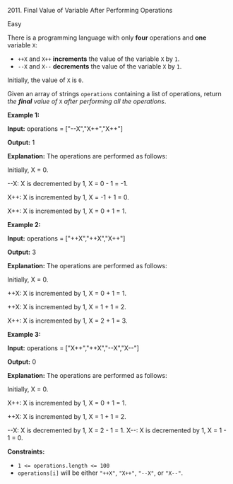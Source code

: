 2011\. Final Value of Variable After Performing Operations

Easy

There is a programming language with only **four** operations and **one** variable `X`:

*   `++X` and `X++` **increments** the value of the variable `X` by `1`.
*   `--X` and `X--` **decrements** the value of the variable `X` by `1`.

Initially, the value of `X` is `0`.

Given an array of strings `operations` containing a list of operations, return _the **final** value of_ `X` _after performing all the operations_.

**Example 1:**

**Input:** operations = ["--X","X++","X++"]

**Output:** 1

**Explanation:** The operations are performed as follows:

Initially, X = 0.

--X: X is decremented by 1, X = 0 - 1 = -1.

X++: X is incremented by 1, X = -1 + 1 = 0.

X++: X is incremented by 1, X = 0 + 1 = 1.

**Example 2:**

**Input:** operations = ["++X","++X","X++"]

**Output:** 3

**Explanation:** The operations are performed as follows:

Initially, X = 0.

++X: X is incremented by 1, X = 0 + 1 = 1.

++X: X is incremented by 1, X = 1 + 1 = 2.

X++: X is incremented by 1, X = 2 + 1 = 3.

**Example 3:**

**Input:** operations = ["X++","++X","--X","X--"]

**Output:** 0

**Explanation:** The operations are performed as follows:

Initially, X = 0.

X++: X is incremented by 1, X = 0 + 1 = 1.

++X: X is incremented by 1, X = 1 + 1 = 2.

--X: X is decremented by 1, X = 2 - 1 = 1. X--: X is decremented by 1, X = 1 - 1 = 0.

**Constraints:**

*   `1 <= operations.length <= 100`
*   `operations[i]` will be either `"++X"`, `"X++"`, `"--X"`, or `"X--"`.
